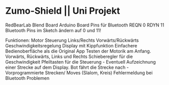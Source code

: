 # Zumo-Shield || Uni Projekt

RedBearLab Blend Board
  Arduino Board Pins für Bluetooth
      REQN 0
      RDYN 11
Bluetooth Pins im Sketch ändern auf 0 und 11!

Funktionen:
  Motor Steuerung Links/Rechts Vorwärts/Rückwärts Geschwindigkeitsregelung
  Display mit Kippfunktion
  Einfachere Bedienoberfläche als die Original App
      Testen der Motorik am Anfang. Vorwärts, Rückwärts, Links und Rechts
      Schieberegler für die Geschwindigkeit
      Pfeiltasten für die Steuerung
        - Eventuell Aufzeichnung einer Strecke auf dem Display. Bot fährt die Strecke nach
        - Vorprogrammierte Strecken/ Moves (Slalom, Kreis)
  Fehlermeldung bei Bluetooth Problemen
